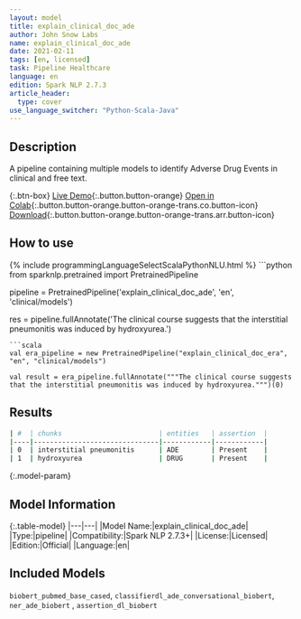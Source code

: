 ```yaml
---
layout: model
title: explain_clinical_doc_ade
author: John Snow Labs
name: explain_clinical_doc_ade
date: 2021-02-11
tags: [en, licensed]
task: Pipeline Healthcare
language: en
edition: Spark NLP 2.7.3
article_header:
  type: cover
use_language_switcher: "Python-Scala-Java"
---
```


## Description

A pipeline containing multiple models to identify Adverse Drug Events in clinical and free text.

{:.btn-box}
[Live Demo](https://demo.johnsnowlabs.com/healthcare/PP_ADE/){:.button.button-orange}
[Open in Colab](https://colab.research.google.com/github/JohnSnowLabs/spark-nlp-workshop/blob/master/tutorials/Certification_Trainings/Healthcare/16.Adverse_Drug_Event_ADE_NER_and_Classifier.ipynb#scrollTo=8i805kxSnnwA){:.button.button-orange.button-orange-trans.co.button-icon}
[Download](https://s3.amazonaws.com/auxdata.johnsnowlabs.com/clinical/models/explain_clinical_doc_ade_en_2.7.3_2.4_1613049375392.zip){:.button.button-orange.button-orange-trans.arr.button-icon}

## How to use



<div class="tabs-box" markdown="1">
{% include programmingLanguageSelectScalaPythonNLU.html %}
```python
from sparknlp.pretrained import PretrainedPipeline

pipeline = PretrainedPipeline('explain_clinical_doc_ade', 'en', 'clinical/models')

res = pipeline.fullAnnotate('The clinical course suggests that the interstitial pneumonitis was induced by hydroxyurea.')
```
```scala
val era_pipeline = new PretrainedPipeline("explain_clinical_doc_era", "en", "clinical/models")

val result = era_pipeline.fullAnnotate("""The clinical course suggests that the interstitial pneumonitis was induced by hydroxyurea.""")(0)

```
</div>

## Results

```bash
| #  | chunks                        | entities   | assertion  |
|----|-------------------------------|------------|------------|
| 0  | interstitial pneumonitis      | ADE        | Present    |
| 1  | hydroxyurea                   | DRUG       | Present    |

```

{:.model-param}
## Model Information

{:.table-model}
|---|---|
|Model Name:|explain_clinical_doc_ade|
|Type:|pipeline|
|Compatibility:|Spark NLP 2.7.3+|
|License:|Licensed|
|Edition:|Official|
|Language:|en|

## Included Models

`biobert_pubmed_base_cased`, `classifierdl_ade_conversational_biobert`, `ner_ade_biobert` , `assertion_dl_biobert`